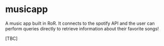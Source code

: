 # musicapp

A music app built in RoR. It connects to the spotify API and the user can perform queries directly to retrieve information about their favorite songs!

[TBC]
